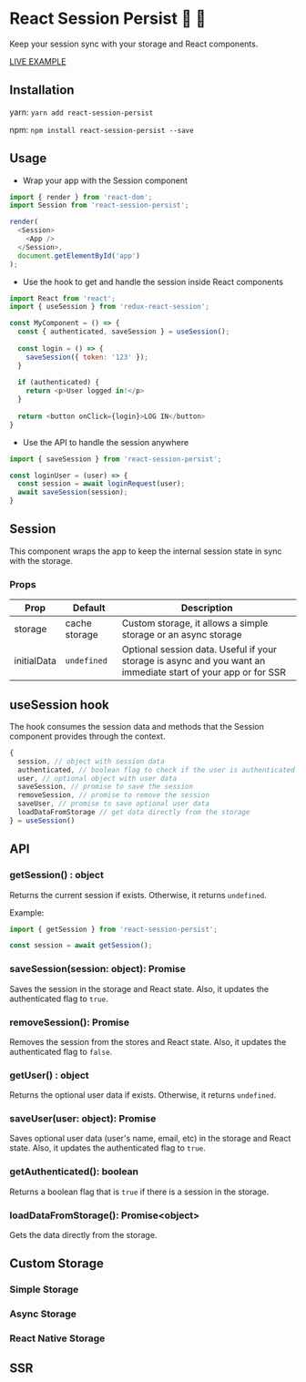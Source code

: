 # React Session Persist :key: :floppy_disk:

Keep your session sync with your storage and React components.

[LIVE EXAMPLE](https://bpmup.codesandbox.io)

## Installation
yarn: `yarn add react-session-persist`

npm: `npm install react-session-persist --save`


## Usage

- Wrap your app with the Session component
```javascript
import { render } from 'react-dom';
import Session from 'react-session-persist';

render(
  <Session>
    <App />
  </Session>,
  document.getElementById('app')
);
```
- Use the hook to get and handle the session inside React components
```javascript
import React from 'react';
import { useSession } from 'redux-react-session';

const MyComponent = () => {
  const { authenticated, saveSession } = useSession();
  
  const login = () => {
    saveSession({ token: '123' });
  }
  
  if (authenticated) {
    return <p>User logged in!</p>
  }
  
  return <button onClick={login}>LOG IN</button>
}
```
- Use the API to handle the session anywhere
```javascript
import { saveSession } from 'react-session-persist';

const loginUser = (user) => {
  const session = await loginRequest(user);
  await saveSession(session);
}
```

## Session
This component wraps the app to keep the internal session state in sync with the storage.

### Props
| Prop  | Default | Description |
| ------------- | -------------- | ------------- |
| storage | cache storage | Custom storage, it allows a simple storage or an async storage |
| initialData | `undefined` | Optional session data. Useful if your storage is async and you want an immediate start of your app or for SSR |


## useSession hook
The hook consumes the session data and methods that the Session component provides through the context.

```javascript
{
  session, // object with session data
  authenticated, // boolean flag to check if the user is authenticated
  user, // optional object with user data
  saveSession, // promise to save the session
  removeSession, // promise to remove the session
  saveUser, // promise to save optional user data
  loadDataFromStorage // get data directly from the storage
} = useSession()
```

## API
### getSession() : object
Returns the current session if exists. Otherwise, it returns `undefined`.

Example:
```javascript
import { getSession } from 'react-session-persist';

const session = await getSession();
```

### saveSession(session: object): Promise
Saves the session in the storage and React state. Also, it updates the authenticated flag to `true`.

### removeSession(): Promise
Removes the session from the stores and React state. Also, it updates the authenticated flag to `false`.

### getUser() : object
Returns the optional user data if exists. Otherwise, it returns `undefined`.

### saveUser(user: object): Promise
Saves optional user data (user's name, email, etc) in the storage and React state. Also, it updates the authenticated flag to `true`.

### getAuthenticated(): boolean
Returns a boolean flag that is `true` if there is a session in the storage.

### loadDataFromStorage(): Promise\<object\>
Gets the data directly from the storage.

## Custom Storage
### Simple Storage
### Async Storage
### React Native Storage

## SSR
